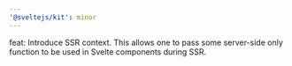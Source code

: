 ```yaml
---
'@sveltejs/kit': minor
---
```


feat: Introduce SSR context. This allows one to pass some server-side only
function to be used in Svelte components during SSR.

